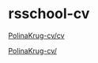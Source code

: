 # rsschool-cv

<a href="https://PolinaKrug.github.io/rsschool-cv/cv">PolinaKrug-cv/cv<a>
<p><a href="https://PolinaKrug.github.io/rsschool-cv/">PolinaKrug-cv/<a></p>
